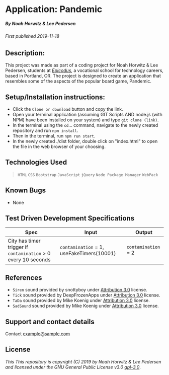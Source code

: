 # Application: **Pandemic**

##### By Noah Horwitz & Lee Pedersen

###### _First published 2019-11-18_

## Description:
This project was made as part of a coding project for Noah Horwitz & Lee Pedersen, students at _[Epicodus](http://www.epicodus.com)_, a vocational school for technology careers, based in Portland, OR. The project is designed to create an application that resembles some of the aspects of the popular board game, Pandemic.

<!-- The fully deployed project is hosted on GH-Pages [HERE](https://nhhor.github.io/solar-age-calculator). -->

## Setup/Installation instructions:
* Click the `Clone or download` button and copy the link.
* Open your terminal application (assuming GIT Scripts AND node.js (with NPM) have been installed on your system) and type `git clone (link)`.
* In the terminal using the `cd`... command, navigate to the newly created repository and run `npm install`.
* Then in the terminal, run `npm run start`.
* In the newly created ./dist folder, double click on "index.html" to open the file in the web browser of your choosing.

## Technologies Used
> `HTML`
> `CSS`
> `Bootstrap`
> `JavaScript`
> `jQuery`
> `Node Package Manager`
> `WebPack`

## Known Bugs
* None

## Test Driven Development Specifications

|Spec|Input|Output|
|-|-|-|
|City has timer trigger if `contamination` > 0 every 10 seconds|`contamination` = 1, useFakeTimers(10001)|`contamination` = 2|

## References
* `Siren` sound provided by snottyboy under [Attribution 3.0](https://creativecommons.org/licenses/by/3.0/us/) license.
* `Tick` sound provided by DeepFrozenApps under [Attribution 3.0](https://creativecommons.org/licenses/by/3.0/us/) license.
* `TaDa` sound provided by Mike Koenig under [Attribution 3.0](https://creativecommons.org/licenses/by/3.0/us/) license.
* `SadSound` sound provided by Mike Koenig under [Attribution 3.0](https://creativecommons.org/licenses/by/3.0/us/) license.

## Support and contact details
Contact [example@sample.com](mailto:example@sample.com)

## License
_This This repository is copyright (C) 2019 by Noah Horwitz & Lee Pedersen and licensed under the GNU General Public License v3.0 [gpl-3.0](https://www.gnu.org/licenses/gpl-3.0.en.html)_.
